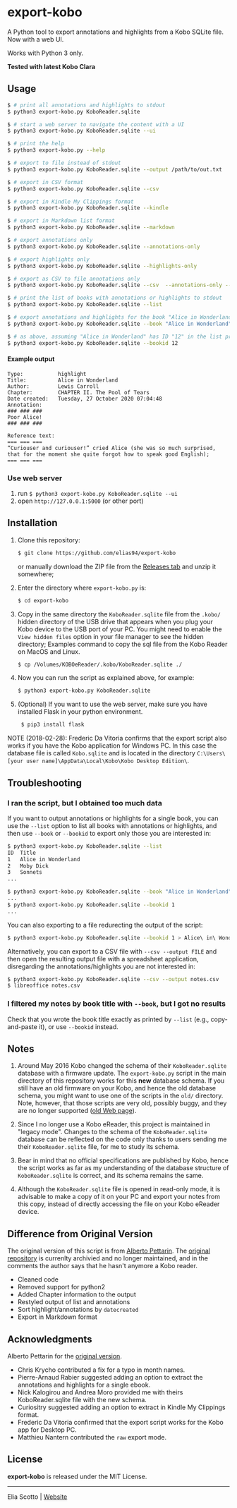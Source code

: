 # export-kobo
A Python tool to export annotations and highlights from a Kobo SQLite file. Now with a web UI.

Works with Python 3 only.

**Tested with latest Kobo Clara**

## Usage

```bash
$ # print all annotations and highlights to stdout
$ python3 export-kobo.py KoboReader.sqlite

$ # start a web server to navigate the content with a UI
$ python3 export-kobo.py KoboReader.sqlite --ui

$ # print the help
$ python3 export-kobo.py --help

$ # export to file instead of stdout
$ python3 export-kobo.py KoboReader.sqlite --output /path/to/out.txt

$ # export in CSV format
$ python3 export-kobo.py KoboReader.sqlite --csv

$ # export in Kindle My Clippings format
$ python3 export-kobo.py KoboReader.sqlite --kindle

$ # export in Markdown list format
$ python3 export-kobo.py KoboReader.sqlite --markdown

$ # export annotations only
$ python3 export-kobo.py KoboReader.sqlite --annotations-only

$ # export highlights only
$ python3 export-kobo.py KoboReader.sqlite --highlights-only

$ # export as CSV to file annotations only
$ python3 export-kobo.py KoboReader.sqlite --csv  --annotations-only --output /path/to/out.txt

$ # print the list of books with annotations or highlights to stdout
$ python3 export-kobo.py KoboReader.sqlite --list

$ # export annotations and highlights for the book "Alice in Wonderland"
$ python3 export-kobo.py KoboReader.sqlite --book "Alice in Wonderland"

$ # as above, assuming "Alice in Wonderland" has ID "12" in the list printed by --list
$ python3 export-kobo.py KoboReader.sqlite --bookid 12
```

#### Example output
```
Type:           highlight
Title:          Alice in Wonderland
Author:         Lewis Carroll
Chapter:        CHAPTER II. The Pool of Tears
Date created:   Tuesday, 27 October 2020 07:04:48
Annotation:
### ### ###
Poor Alice!
### ### ###

Reference text:
=== === ===
“Curiouser and curiouser!” cried Alice (she was so much surprised, that for the moment she quite forgot how to speak good English);
=== === ===
```

### Use web server

1. run `$ python3 export-kobo.py KoboReader.sqlite --ui`
2. open `http://127.0.0.1:5000` (or other port)

## Installation


1. Clone this repository:
    ```bash
    $ git clone https://github.com/elias94/export-kobo
    ```
   or manually download the ZIP file from the [Releases tab](https://github.com/elias94/export-kobo/releases/) and unzip it somewhere;

3. Enter the directory where ``export-kobo.py`` is:
    ```bash
    $ cd export-kobo
    ```

4. Copy in the same directory the ``KoboReader.sqlite`` file
   from the ``.kobo/`` hidden directory of the USB drive
   that appears when you plug your Kobo device to the USB port of your PC.
   You might need to enable the ``View hidden files`` option
   in your file manager to see the hidden directory;
   Examples command to copy the sql file from the Kobo Reader on MacOS and Linux. 
   ```bash
   $ cp /Volumes/KOBOeReader/.kobo/KoboReader.sqlite ./
   ```

5. Now you can run the script as explained above, for example:
    ```bash
    $ python3 export-kobo.py KoboReader.sqlite
    ```

6. (Optional) If you want to use the web server, make sure you have installed
   Flask in your python environment.
   ```bash
    $ pip3 install flask
    ```

NOTE (2018-02-28): Frederic Da Vitoria confirms that the export script
also works if you have the Kobo application for Windows PC.
In this case the database file is called ``Kobo.sqlite``
and is located in the directory
``C:\Users\[your user name]\AppData\Local\Kobo\Kobo Desktop Edition\``.


## Troubleshooting

### I ran the script, but I obtained too much data

If you want to output annotations or highlights for a single book,
you can use the ``--list`` option to list all books with annotations or highlights,
and then use ``--book`` or ``--bookid`` to export only those you are interested in:

``` bash
$ python3 export-kobo.py KoboReader.sqlite --list
ID  Title
1   Alice in Wonderland
2   Moby Dick
3   Sonnets
...

$ python3 export-kobo.py KoboReader.sqlite --book "Alice in Wonderland"
...
$ python3 export-kobo.py KoboReader.sqlite --bookid 1
...
```

You can also exporting to a file redurecting the output of the script:
``` bash
$ python3 export-kobo.py KoboReader.sqlite --bookid 1 > Alice\ in\ Wonderland.txt
```

Alternatively, you can export to a CSV file with ``--csv --output FILE``
and then open the resulting output file with a spreadsheet application,
disregarding the annotations/highlights you are not interested in:

```bash
$ python3 export-kobo.py KoboReader.sqlite --csv --output notes.csv
$ libreoffice notes.csv
```

### I filtered my notes by book title with ``--book``, but I got no results

Check that you wrote the book title exactly as printed by ``--list``
(e.g., copy-and-paste it), or use ``--bookid`` instead.


## Notes

1. Around May 2016 Kobo changed the schema
   of their ``KoboReader.sqlite`` database with a firmware update.
   The ``export-kobo.py`` script in the main directory of this repository
   works for this **new** database schema.
   If you still have an old firmware on your Kobo,
   and hence the old database schema,
   you might want to use one of the scripts in the ``old/`` directory.
   Note, however, that those scripts are very old, possibly buggy,
   and they are no longer supported
   ([old Web page](http://www.albertopettarin.it/exportnotes.html)).

2. Since I no longer use a Kobo eReader,
   this project is maintained in "legacy mode".
   Changes to the schema of the ``KoboReader.sqlite`` database
   can be reflected on the code
   only thanks to users sending me their ``KoboReader.sqlite`` file,
   for me to study its schema.

3. Bear in mind that no official specifications are published by Kobo,
   hence the script works as far as
   my understanding of the database structure of ``KoboReader.sqlite`` is correct,
   and its schema remains the same.

4. Although the ``KoboReader.sqlite`` file is opened in read-only mode,
   it is advisable to make a copy of it on your PC
   and export your notes from this copy,
   instead of directly accessing the file on your Kobo eReader device.
   
## Difference from Original Version

The original version of this script is from [Alberto Pettarin](https://github.com/pettarin). The [original repository](https://github.com/pettarin/export-kobo) is currenlty archivied and no longer maintained, and in the comments the author says that he hasn't anymore a Kobo reader.

* Cleaned code
* Removed support for python2
* Added Chapter information to the output
* Restyled output of list and annotations
* Sort highlight/annotations by `datecreated`
* Export in Markdown format

## Acknowledgments

Alberto Pettarin for the [original version](https://github.com/pettarin/export-kobo).

* Chris Krycho contributed a fix for a typo in month names.
* Pierre-Arnaud Rabier suggested adding an option to extract the annotations and highlights for a single ebook.
* Nick Kalogirou and Andrea Moro provided me with theirs KoboReader.sqlite file with the new schema.
* Curiositry suggested adding an option to extract in Kindle My Clippings format.
* Frederic Da Vitoria confirmed that the export script works for the Kobo app for Desktop PC.
* Matthieu Nantern contributed the ``raw`` export mode.


## License

**export-kobo** is released under the MIT License.


---

Elia Scotto | [Website](https://www.scotto.me)
